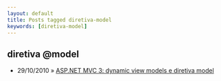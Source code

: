 ```yaml
---
layout: default
title: Posts tagged diretiva-model
keywords: [diretiva-model]
---
```

<h2 class="category">diretiva @model</h2>
<ul class="posts">
<li>
<p>
<span class="date">29/10/2010</span> &raquo; 
<a href="/blog/asp-net-mvc-3-dynamic-view-models-e-diretiva-model">ASP.NET MVC 3: dynamic view models e diretiva model</a>
</p>
</li> 
</ul>
